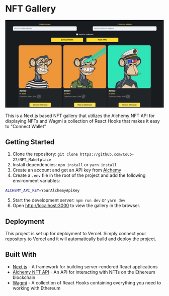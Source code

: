 # NFT Gallery

![presentation](./public/presentation.png)

This is a Next.js based NFT gallery that utilizes the Alchemy NFT API for displaying NFTs and Wagmi a collection of React Hooks that makes it easy to "Connect Wallet"

## Getting Started

1. Clone the repository: `git clone https://github.com/CoCo-27/NFT_Maketplace`
2. Install dependencies: `npm install` or `yarn install`
3. Create an account and get an API key from [Alchemy](https://alchemy.daostack.io/)
4. Create a `.env` file in the root of the project and add the following environment variables:

```bash
ALCHEMY_API_KEY=YourAlchemyApiKey
```

5. Start the development server: `npm run dev` or `yarn dev`
6. Open [http://localhost:3000](http://localhost:3000) to view the gallery in the browser.

## Deployment

This project is set up for deployment to Vercel. Simply connect your repository to Vercel and it will automatically build and deploy the project.

## Built With

- [Next.js](https://nextjs.org/) - A framework for building server-rendered React applications
- [Alchemy NFT API](https://alchemy.daostack.io/) - An API for interacting with NFTs on the Ethereum blockchain
- [Wagmi](https://wagmi.sh/) - A collection of React Hooks containing everything you need to working with Ethereum
